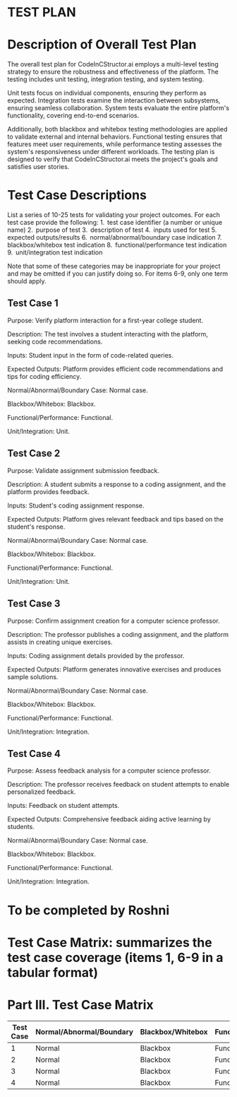 # TEST PLAN

# Description of Overall Test Plan
The overall test plan for CodeInCStructor.ai employs a multi-level testing strategy to ensure the robustness and effectiveness of the platform. The testing includes unit testing, integration testing, and system testing. <br>

Unit tests focus on individual components, ensuring they perform as expected. Integration tests examine the interaction between subsystems, ensuring seamless collaboration. System tests evaluate the entire platform's functionality, covering end-to-end scenarios. <br>

Additionally, both blackbox and whitebox testing methodologies are applied to validate external and internal behaviors. Functional testing ensures that features meet user requirements, while performance testing assesses the system's responsiveness under different workloads. The testing plan is designed to verify that CodeInCStructor.ai meets the project's goals and satisfies user stories.


# Test Case Descriptions
List a series of 10-25 tests for validating your project outcomes. For each test case provide the following:
1.  test case identifier (a number or unique name)
2.  purpose of test
3.  description of test
4.  inputs used for test
5.  expected outputs/results
6.  normal/abnormal/boundary case indication
7.  blackbox/whitebox test indication
8.  functional/performance test indication
9.  unit/integration test indication

Note that some of these categories may be inappropriate for your project and may be omitted if you can justify doing so. For items 6-9, only one term should apply.


## Test Case 1

Purpose: Verify platform interaction for a first-year college student.

Description: The test involves a student interacting with the platform, seeking code recommendations.

Inputs: Student input in the form of code-related queries.

Expected Outputs: Platform provides efficient code recommendations and tips for coding efficiency.

Normal/Abnormal/Boundary Case: Normal case.

Blackbox/Whitebox: Blackbox.

Functional/Performance: Functional.

Unit/Integration: Unit.

## Test Case 2

Purpose: Validate assignment submission feedback.

Description: A student submits a response to a coding assignment, and the platform provides feedback.

Inputs: Student's coding assignment response.

Expected Outputs: Platform gives relevant feedback and tips based on the student's response.

Normal/Abnormal/Boundary Case: Normal case.

Blackbox/Whitebox: Blackbox.

Functional/Performance: Functional.

Unit/Integration: Unit.

## Test Case 3

Purpose: Confirm assignment creation for a computer science professor.

Description: The professor publishes a coding assignment, and the platform assists in creating unique exercises.

Inputs: Coding assignment details provided by the professor.

Expected Outputs: Platform generates innovative exercises and produces sample solutions.

Normal/Abnormal/Boundary Case: Normal case.

Blackbox/Whitebox: Blackbox.

Functional/Performance: Functional.

Unit/Integration: Integration.

## Test Case 4

Purpose: Assess feedback analysis for a computer science professor.

Description: The professor receives feedback on student attempts to enable personalized feedback.

Inputs: Feedback on student attempts.

Expected Outputs: Comprehensive feedback aiding active learning by students.

Normal/Abnormal/Boundary Case: Normal case.

Blackbox/Whitebox: Blackbox.

Functional/Performance: Functional.

Unit/Integration: Integration.

# To be completed by Roshni

# Test Case Matrix: summarizes the test case coverage (items 1, 6-9 in a tabular format)

# Part III. Test Case Matrix

| Test Case | Normal/Abnormal/Boundary | Blackbox/Whitebox | Functional/Performance | Unit/Integration |
|-----------|--------------------------|-------------------|-------------------------|-------------------|
| 1         | Normal                   | Blackbox          | Functional              | Unit              |
| 2         | Normal                   | Blackbox          | Functional              | Unit              |
| 3         | Normal                   | Blackbox          | Functional              | Integration       |
| 4         | Normal                   | Blackbox          | Functional              | Integration       |

